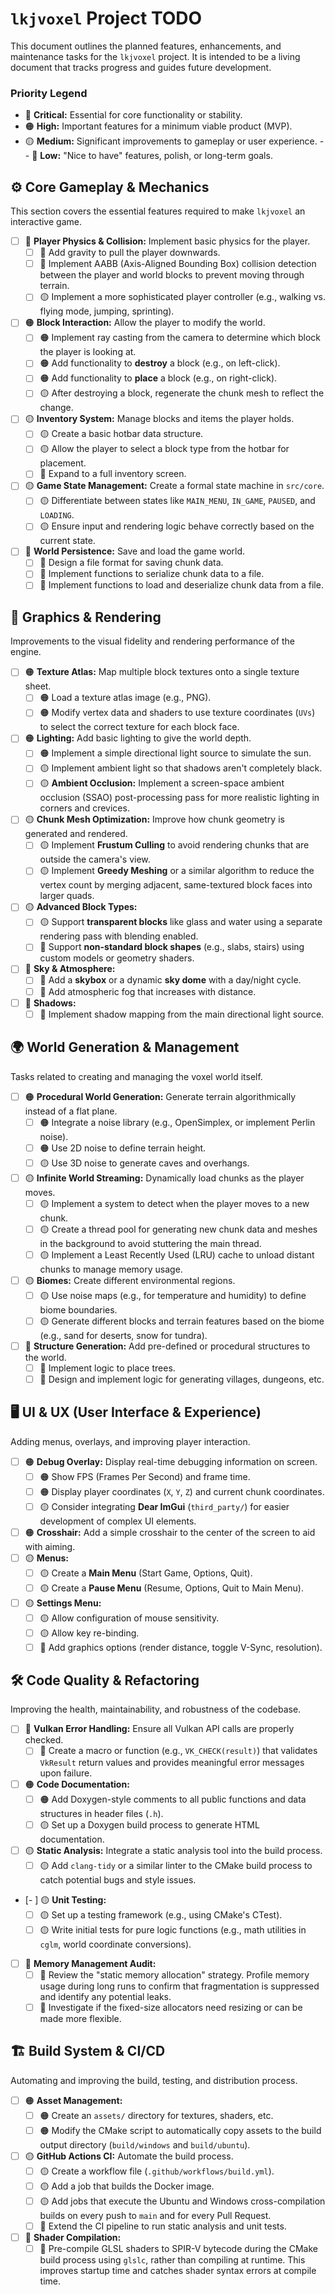 # `lkjvoxel` Project TODO

This document outlines the planned features, enhancements, and maintenance tasks for the `lkjvoxel` project. It is intended to be a living document that tracks progress and guides future development.

### Priority Legend

-   🔴 **Critical:** Essential for core functionality or stability.
-   🟠 **High:** Important features for a minimum viable product (MVP).
-   🟡 **Medium:** Significant improvements to gameplay or user experience.
--   🔵 **Low:** "Nice to have" features, polish, or long-term goals.

## ⚙️ Core Gameplay & Mechanics

This section covers the essential features required to make `lkjvoxel` an interactive game.

-   [ ] 🔴 **Player Physics & Collision:** Implement basic physics for the player.
    -   [ ] 🔴 Add gravity to pull the player downwards.
    -   [ ] 🔴 Implement AABB (Axis-Aligned Bounding Box) collision detection between the player and world blocks to prevent moving through terrain.
    -   [ ] 🟡 Implement a more sophisticated player controller (e.g., walking vs. flying mode, jumping, sprinting).
-   [ ] 🟠 **Block Interaction:** Allow the player to modify the world.
    -   [ ] 🟠 Implement ray casting from the camera to determine which block the player is looking at.
    -   [ ] 🟠 Add functionality to **destroy** a block (e.g., on left-click).
    -   [ ] 🟠 Add functionality to **place** a block (e.g., on right-click).
    -   [ ] 🟡 After destroying a block, regenerate the chunk mesh to reflect the change.
-   [ ] 🟡 **Inventory System:** Manage blocks and items the player holds.
    -   [ ] 🟡 Create a basic hotbar data structure.
    -   [ ] 🟡 Allow the player to select a block type from the hotbar for placement.
    -   [ ] 🔵 Expand to a full inventory screen.
-   [ ] 🟡 **Game State Management:** Create a formal state machine in `src/core`.
    -   [ ] 🟡 Differentiate between states like `MAIN_MENU`, `IN_GAME`, `PAUSED`, and `LOADING`.
    -   [ ] 🟡 Ensure input and rendering logic behave correctly based on the current state.
-   [ ] 🔵 **World Persistence:** Save and load the game world.
    -   [ ] 🔵 Design a file format for saving chunk data.
    -   [ ] 🔵 Implement functions to serialize chunk data to a file.
    -   [ ] 🔵 Implement functions to load and deserialize chunk data from a file.

## 🎨 Graphics & Rendering

Improvements to the visual fidelity and rendering performance of the engine.

-   [ ] 🟠 **Texture Atlas:** Map multiple block textures onto a single texture sheet.
    -   [ ] 🟠 Load a texture atlas image (e.g., PNG).
    -   [ ] 🟠 Modify vertex data and shaders to use texture coordinates (`UVs`) to select the correct texture for each block face.
-   [ ] 🟠 **Lighting:** Add basic lighting to give the world depth.
    -   [ ] 🟠 Implement a simple directional light source to simulate the sun.
    -   [ ] 🟡 Implement ambient light so that shadows aren't completely black.
    -   [ ] 🟡 **Ambient Occlusion:** Implement a screen-space ambient occlusion (SSAO) post-processing pass for more realistic lighting in corners and crevices.
-   [ ] 🟡 **Chunk Mesh Optimization:** Improve how chunk geometry is generated and rendered.
    -   [ ] 🟡 Implement **Frustum Culling** to avoid rendering chunks that are outside the camera's view.
    -   [ ] 🟡 Implement **Greedy Meshing** or a similar algorithm to reduce the vertex count by merging adjacent, same-textured block faces into larger quads.
-   [ ] 🟡 **Advanced Block Types:**
    -   [ ] 🟡 Support **transparent blocks** like glass and water using a separate rendering pass with blending enabled.
    -   [ ] 🔵 Support **non-standard block shapes** (e.g., slabs, stairs) using custom models or geometry shaders.
-   [ ] 🔵 **Sky & Atmosphere:**
    -   [ ] 🔵 Add a **skybox** or a dynamic **sky dome** with a day/night cycle.
    -   [ ] 🔵 Add atmospheric fog that increases with distance.
-   [ ] 🔵 **Shadows:**
    -   [ ] 🔵 Implement shadow mapping from the main directional light source.

## 🌍 World Generation & Management

Tasks related to creating and managing the voxel world itself.

-   [ ] 🟠 **Procedural World Generation:** Generate terrain algorithmically instead of a flat plane.
    -   [ ] 🟠 Integrate a noise library (e.g., OpenSimplex, or implement Perlin noise).
    -   [ ] 🟠 Use 2D noise to define terrain height.
    -   [ ] 🟡 Use 3D noise to generate caves and overhangs.
-   [ ] 🟡 **Infinite World Streaming:** Dynamically load chunks as the player moves.
    -   [ ] 🟡 Implement a system to detect when the player moves to a new chunk.
    -   [ ] 🟡 Create a thread pool for generating new chunk data and meshes in the background to avoid stuttering the main thread.
    -   [ ] 🟡 Implement a Least Recently Used (LRU) cache to unload distant chunks to manage memory usage.
-   [ ] 🟡 **Biomes:** Create different environmental regions.
    -   [ ] 🟡 Use noise maps (e.g., for temperature and humidity) to define biome boundaries.
    -   [ ] 🟡 Generate different blocks and terrain features based on the biome (e.g., sand for deserts, snow for tundra).
-   [ ] 🔵 **Structure Generation:** Add pre-defined or procedural structures to the world.
    -   [ ] 🔵 Implement logic to place trees.
    -   [ ] 🔵 Design and implement logic for generating villages, dungeons, etc.

## 🖥️ UI & UX (User Interface & Experience)

Adding menus, overlays, and improving player interaction.

-   [ ] 🟠 **Debug Overlay:** Display real-time debugging information on screen.
    -   [ ] 🟠 Show FPS (Frames Per Second) and frame time.
    -   [ ] 🟠 Display player coordinates (`X`, `Y`, `Z`) and current chunk coordinates.
    -   [ ] 🟡 Consider integrating **Dear ImGui** (`third_party/`) for easier development of complex UI elements.
-   [ ] 🟠 **Crosshair:** Add a simple crosshair to the center of the screen to aid with aiming.
-   [ ] 🟡 **Menus:**
    -   [ ] 🟡 Create a **Main Menu** (Start Game, Options, Quit).
    -   [ ] 🟡 Create a **Pause Menu** (Resume, Options, Quit to Main Menu).
-   [ ] 🟡 **Settings Menu:**
    -   [ ] 🟡 Allow configuration of mouse sensitivity.
    -   [ ] 🟡 Allow key re-binding.
    -   [ ] 🔵 Add graphics options (render distance, toggle V-Sync, resolution).

## 🛠️ Code Quality & Refactoring

Improving the health, maintainability, and robustness of the codebase.

-   [ ] 🔴 **Vulkan Error Handling:** Ensure all Vulkan API calls are properly checked.
    -   [ ] 🔴 Create a macro or function (e.g., `VK_CHECK(result)`) that validates `VkResult` return values and provides meaningful error messages upon failure.
-   [ ] 🟠 **Code Documentation:**
    -   [ ] 🟠 Add Doxygen-style comments to all public functions and data structures in header files (`.h`).
    -   [ ] 🟡 Set up a Doxygen build process to generate HTML documentation.
-   [ ] 🟡 **Static Analysis:** Integrate a static analysis tool into the build process.
    -   [ ] 🟡 Add `clang-tidy` or a similar linter to the CMake build process to catch potential bugs and style issues.
-   [- ] 🟡 **Unit Testing:**
    -   [ ] 🟡 Set up a testing framework (e.g., using CMake's CTest).
    -   [ ] 🟡 Write initial tests for pure logic functions (e.g., math utilities in `cglm`, world coordinate conversions).
-   [ ] 🔵 **Memory Management Audit:**
    -   [ ] 🔵 Review the "static memory allocation" strategy. Profile memory usage during long runs to confirm that fragmentation is suppressed and identify any potential leaks.
    -   [ ] 🔵 Investigate if the fixed-size allocators need resizing or can be made more flexible.

## 🏗️ Build System & CI/CD

Automating and improving the build, testing, and distribution process.

-   [ ] 🟠 **Asset Management:**
    -   [ ] 🟠 Create an `assets/` directory for textures, shaders, etc.
    -   [ ] 🟠 Modify the CMake script to automatically copy assets to the build output directory (`build/windows` and `build/ubuntu`).
-   [ ] 🟡 **GitHub Actions CI:** Automate the build process.
    -   [ ] 🟡 Create a workflow file (`.github/workflows/build.yml`).
    -   [ ] 🟡 Add a job that builds the Docker image.
    -   [ ] 🟡 Add jobs that execute the Ubuntu and Windows cross-compilation builds on every push to `main` and for every Pull Request.
    -   [ ] 🔵 Extend the CI pipeline to run static analysis and unit tests.
-   [ ] 🔵 **Shader Compilation:**
    -   [ ] 🔵 Pre-compile GLSL shaders to SPIR-V bytecode during the CMake build process using `glslc`, rather than compiling at runtime. This improves startup time and catches shader syntax errors at compile time.
